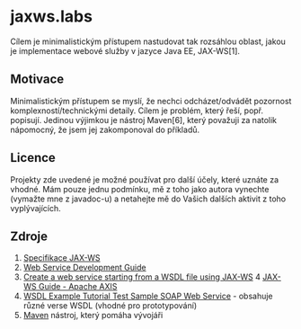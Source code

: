 # jaxws.labs
Cílem je minimalistickým přístupem nastudovat tak rozsáhlou oblast, jakou je implementace webové služby v jazyce Java EE, JAX-WS[1].

## Motivace
Minimalistickým přístupem se myslí, že nechci odcházet/odvádět pozornost komplexností/technickými detaily. Cílem je problém, který řeší, popř. popisují. Jedinou výjimkou je nástroj Maven[6], který považuji za natolik nápomocný, že jsem jej zakomponoval do příkladů.

## Licence
Projekty zde uvedené je možné používat pro další účely, které uznáte za vhodné. Mám pouze jednu podmínku, mě z toho jako autora vynechte (vymažte mne z javadoc-u) a netahejte mě do Vašich dalších aktivit z toho vyplývajících.

## Zdroje
1. [Specifikace JAX-WS](https://jcp.org/en/jsr/detail?id=224)
2. [Web Service Development Guide](http://itdoc.hitachi.co.jp/manuals/3020/30203Y2310e/EY230001.HTM)
3. [Create a web service starting from a WSDL file using JAX-WS](http://java.boot.by/ocewsd6-guide/ch01s02.html)
4 [JAX-WS Guide - Apache AXIS](https://axis.apache.org/axis2/java/core/docs/jaxws-guide.html)
5. [WSDL Example Tutorial Test Sample SOAP Web Service](http://www.teqlog.com/wsdl-example-explained-step-by-step.html) - obsahuje různé verse WSDL (vhodné pro prototypování)
6. [Maven](https://maven.apache.org/) nástroj, který pomáha vývojáři

